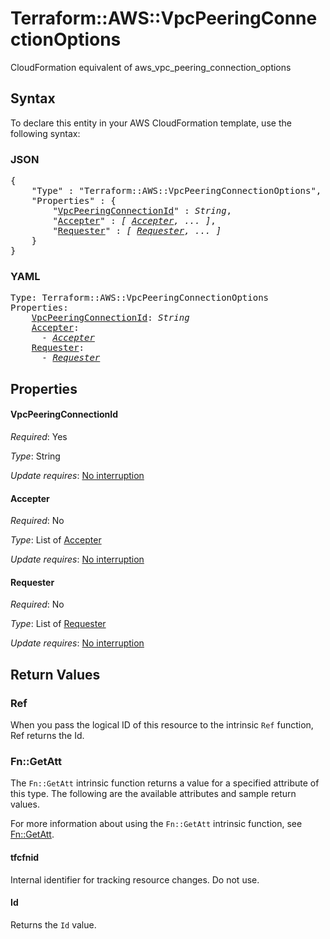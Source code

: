 # Terraform::AWS::VpcPeeringConnectionOptions

CloudFormation equivalent of aws_vpc_peering_connection_options

## Syntax

To declare this entity in your AWS CloudFormation template, use the following syntax:

### JSON

<pre>
{
    "Type" : "Terraform::AWS::VpcPeeringConnectionOptions",
    "Properties" : {
        "<a href="#vpcpeeringconnectionid" title="VpcPeeringConnectionId">VpcPeeringConnectionId</a>" : <i>String</i>,
        "<a href="#accepter" title="Accepter">Accepter</a>" : <i>[ <a href="accepter.md">Accepter</a>, ... ]</i>,
        "<a href="#requester" title="Requester">Requester</a>" : <i>[ <a href="requester.md">Requester</a>, ... ]</i>
    }
}
</pre>

### YAML

<pre>
Type: Terraform::AWS::VpcPeeringConnectionOptions
Properties:
    <a href="#vpcpeeringconnectionid" title="VpcPeeringConnectionId">VpcPeeringConnectionId</a>: <i>String</i>
    <a href="#accepter" title="Accepter">Accepter</a>: <i>
      - <a href="accepter.md">Accepter</a></i>
    <a href="#requester" title="Requester">Requester</a>: <i>
      - <a href="requester.md">Requester</a></i>
</pre>

## Properties

#### VpcPeeringConnectionId

_Required_: Yes

_Type_: String

_Update requires_: [No interruption](https://docs.aws.amazon.com/AWSCloudFormation/latest/UserGuide/using-cfn-updating-stacks-update-behaviors.html#update-no-interrupt)

#### Accepter

_Required_: No

_Type_: List of <a href="accepter.md">Accepter</a>

_Update requires_: [No interruption](https://docs.aws.amazon.com/AWSCloudFormation/latest/UserGuide/using-cfn-updating-stacks-update-behaviors.html#update-no-interrupt)

#### Requester

_Required_: No

_Type_: List of <a href="requester.md">Requester</a>

_Update requires_: [No interruption](https://docs.aws.amazon.com/AWSCloudFormation/latest/UserGuide/using-cfn-updating-stacks-update-behaviors.html#update-no-interrupt)

## Return Values

### Ref

When you pass the logical ID of this resource to the intrinsic `Ref` function, Ref returns the Id.

### Fn::GetAtt

The `Fn::GetAtt` intrinsic function returns a value for a specified attribute of this type. The following are the available attributes and sample return values.

For more information about using the `Fn::GetAtt` intrinsic function, see [Fn::GetAtt](https://docs.aws.amazon.com/AWSCloudFormation/latest/UserGuide/intrinsic-function-reference-getatt.html).

#### tfcfnid

Internal identifier for tracking resource changes. Do not use.

#### Id

Returns the <code>Id</code> value.

